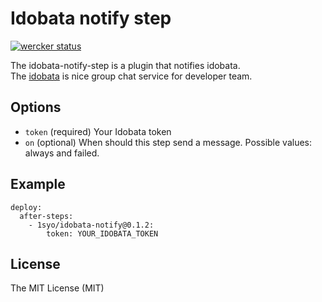 # Idobata notify step

[![wercker status](https://app.wercker.com/status/301f193d57cb0e2be9be567fd7e847a0/m/master "wercker status")](https://app.wercker.com/project/bykey/301f193d57cb0e2be9be567fd7e847a0)

The idobata-notify-step is a plugin that notifies idobata.  
The [idobata](https://idobata.io/) is nice group chat service for developer team.

## Options

* ``token``  (required) Your Idobata token
* ``on`` (optional) When should this step send a message. Possible values: always and failed.

## Example

```
deploy:
  after-steps:
    - 1syo/idobata-notify@0.1.2:
        token: YOUR_IDOBATA_TOKEN
```

## License

The MIT License (MIT)
